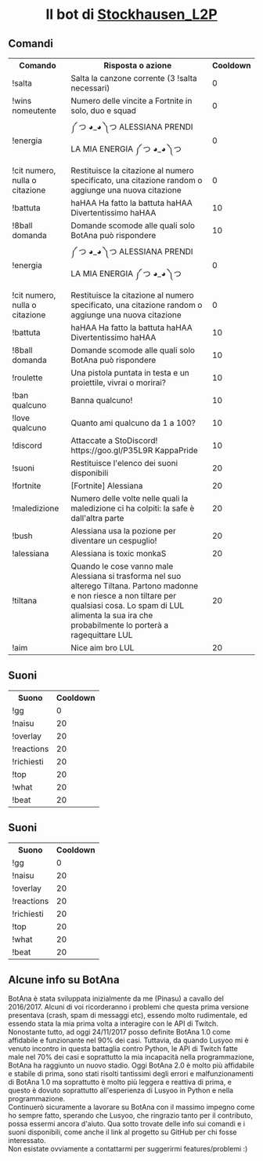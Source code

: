 <center><h1>Il bot di <a href="https://www.twitch.tv/stockhausen_l2p/">Stockhausen_L2P</a></h1></center>

<h2>Comandi</h2>
<table>
  <tr>
    <th>Comando</th>
    <th>Risposta o azione</th>
    <th>Cooldown</th>
  </tr>

  <tr>
    <td>!salta</td>
    <td>Salta la canzone corrente (3 !salta necessari)</td>
    <td>0</td>
  </tr>

  <tr>
    <td>!wins nomeutente</td>
    <td>Numero delle vincite a Fortnite in solo, duo e squad</td>
    <td>0</td>
  </tr>
  
  <tr>
    <td>!energia</td>
    <td>༼ つ ◕_◕ ༽つ ALESSIANA PRENDI LA MIA ENERGIA ༼ つ ◕_◕ ༽つ</td>
    <td>0</td>
  </tr>

  <tr>
    <td>!cit numero, nulla o citazione</td>
    <td>Restituisce la citazione al numero specificato, una citazione random o aggiunge una nuova citazione</td>
    <td>0</td>
  </tr>

  <tr>
    <td>!battuta</td>
    <td>haHAA Ha fatto la battuta haHAA Divertentissimo haHAA</td>
    <td>10</td>
  </tr>

  <tr>
    <td>!8ball domanda</td>
    <td>Domande scomode alle quali solo BotAna può rispondere</td>
    <td>10</td>
  </tr>

  <tr>
  
  <tr>
    <td>!energia</td>
    <td>༼ つ ◕_◕ ༽つ ALESSIANA PRENDI LA MIA ENERGIA ༼ つ ◕_◕ ༽つ</td>
    <td>0</td>
  </tr>

  <tr>
    <td>!cit numero, nulla o citazione</td>
    <td>Restituisce la citazione al numero specificato, una citazione random o aggiunge una nuova citazione</td>
    <td>0</td>
  </tr>

  <tr>
    <td>!battuta</td>
    <td>haHAA Ha fatto la battuta haHAA Divertentissimo haHAA</td>
    <td>10</td>
  </tr>

  <tr>
    <td>!8ball domanda</td>
    <td>Domande scomode alle quali solo BotAna può rispondere</td>
    <td>10</td>
  </tr>

  <tr>
    <td>!roulette</td>
    <td>Una pistola puntata in testa e un proiettile, vivrai o morirai?</td>
    <td>10</td>
  </tr>

  <tr>
    <td>!ban qualcuno </td>
    <td>Banna qualcuno!</td>
    <td>10</td>
  </tr>

  <tr>
    <td>!love qualcuno </td>
    <td>Quanto ami qualcuno da 1 a 100?</td>
    <td>10</td>
  </tr>

  <tr>
    <td>!discord</td>
    <td>Attaccate a StoDiscord! https://goo.gl/P35L9R KappaPride</td>
    <td>10</td>
  </tr>

  <tr>
    <td>!suoni</td>
    <td>Restituisce l'elenco dei suoni disponibili</td>
    <td>20</td>
  </tr>

  <tr>
    <td>!fortnite</td>
    <td>[Fortnite] Alessiana</td>
    <td>20</td>
  </tr>

  <tr>
    <td>!maledizione</td>
    <td>Numero delle volte nelle quali la maledizione ci ha colpiti: la safe è dall'altra parte</td>
    <td>20</td>
  </tr>

  <tr>
    <td>!bush</td>
    <td>Alessiana usa la pozione per diventare un cespuglio!</td>
    <td>20</td>
  </tr>

  <tr>
    <td>!alessiana</td>
    <td>Alessiana is toxic monkaS</td>
    <td>20</td>
  </tr>

  <tr>
    <td>!tiltana</td>
    <td>Quando le cose vanno male Alessiana si trasforma nel suo alterego Tiltana. Partono madonne e non riesce a non tiltare per qualsiasi cosa. Lo spam di LUL alimenta la sua ira che probabilmente lo porterà a ragequittare LUL</td>
    <td>20</td>
  </tr>

  <tr>
    <td>!aim</td>
    <td>Nice aim bro LUL</td>
    <td>20</td>
  </tr>

</table>

<h2>Suoni</h2>
<table>
<tr>
  <th>Suono</th>
  <th>Cooldown</th>
</tr>
<tr>
  <td>!gg</td>
  <td>0</td>
</tr>
<tr>
  <td>!naisu</td>
  <td>20</td>
</tr>
<tr>
  <td>!overlay</td>
  <td>20</td>
</tr>
<tr>
  <td>!reactions</td>
  <td>20</td>
</tr>
<tr>
  <td>!richiesti</td>
  <td>20</td>
</tr>
<tr>
  <td>!top</td>
  <td>20</td>
</tr>
<tr>
  <td>!what</td>
  <td>20</td>
</tr>
<tr>
  <td>!beat</td>
  <td>20</td>
</tr>
</table>

<h2>Suoni</h2>
<table>
<tr>
  <th>Suono</th>
  <th>Cooldown</th>
</tr>
<tr>
  <td>!gg</td>
  <td>0</td>
</tr>
<tr>
  <td>!naisu</td>
  <td>20</td>
</tr>
<tr>
  <td>!overlay</td>
  <td>20</td>
</tr>
<tr>
  <td>!reactions</td>
  <td>20</td>
</tr>
<tr>
  <td>!richiesti</td>
  <td>20</td>
</tr>
<tr>
  <td>!top</td>
  <td>20</td>
</tr>
<tr>
  <td>!what</td>
  <td>20</td>
</tr>
<tr>
  <td>!beat</td>
  <td>20</td>
</tr>
</table>

<h2>Alcune info su BotAna</h2>
<div>BotAna è stata sviluppata inizialmente da me (Pinasu) a cavallo del 2016/2017. Alcuni di voi ricorderanno i problemi che questa prima versione presentava (crash, spam di messaggi etc), essendo molto rudimentale, ed essendo stata la mia prima volta a interagire con le API di Twitch. <br>Nonostante tutto, ad oggi 24/11/2017 posso definite BotAna 1.0 come affidabile e funzionante nel 90% dei casi. Tuttavia, da quando Lusyoo mi è venuto incontro in questa battaglia contro Python, le API di Twitch fatte male nel 70% dei casi e soprattutto la mia incapacità nella programmazione, BotAna ha raggiunto un nuovo stadio. Oggi BotAna 2.0 è molto più affidabile e stabile di prima, sono stati risolti tantissimi degli errori e malfunzionamenti di BotAna 1.0 ma soprattutto è molto più leggera e reattiva di prima, e questo è dovuto soprattutto all'esperienza di Lusyoo in Python e nella programmazione.<br>Continuerò sicuramente a lavorare su BotAna con il massimo impegno come ho sempre fatto, sperando che Lusyoo, che ringrazio tanto per il contributo, possa essermi ancora d'aiuto. Qua sotto trovate delle info sui comandi e i suoni disponibili, come anche il link al progetto su GitHub per chi fosse interessato.<br>Non esistate ovviamente a contattarmi per suggerirmi features/problemi :)</div>
